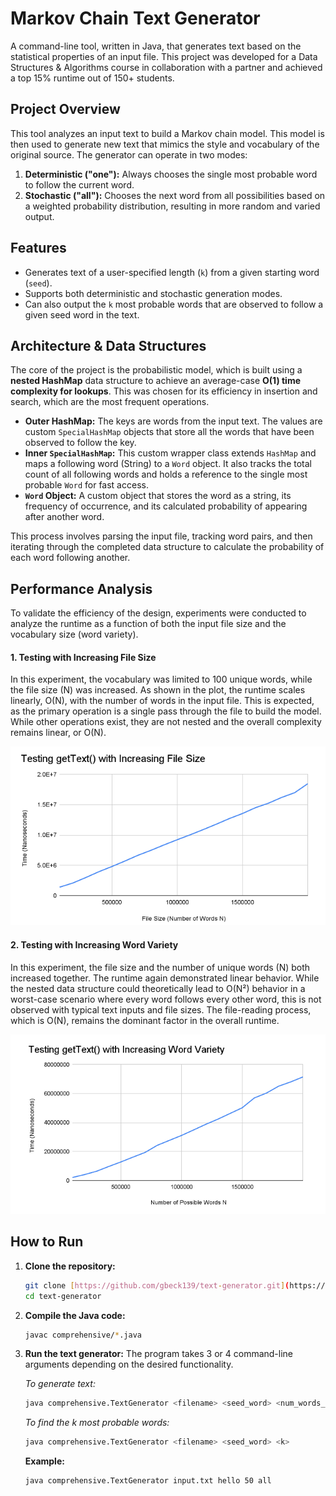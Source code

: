 # Markov Chain Text Generator

A command-line tool, written in Java, that generates text based on the statistical properties of an input file. This project was developed for a Data Structures & Algorithms course in collaboration with a partner and achieved a top 15% runtime out of 150+ students.

## Project Overview

This tool analyzes an input text to build a Markov chain model. This model is then used to generate new text that mimics the style and vocabulary of the original source. The generator can operate in two modes:

1.  **Deterministic ("one"):** Always chooses the single most probable word to follow the current word.
2.  **Stochastic ("all"):** Chooses the next word from all possibilities based on a weighted probability distribution, resulting in more random and varied output.

## Features

* Generates text of a user-specified length (`k`) from a given starting word (`seed`).
* Supports both deterministic and stochastic generation modes.
* Can also output the `k` most probable words that are observed to follow a given seed word in the text.

## Architecture & Data Structures

The core of the project is the probabilistic model, which is built using a **nested HashMap** data structure to achieve an average-case **O(1) time complexity for lookups**. This was chosen for its efficiency in insertion and search, which are the most frequent operations.

* **Outer HashMap:** The keys are words from the input text. The values are custom `SpecialHashMap` objects that store all the words that have been observed to follow the key.
* **Inner `SpecialHashMap`:** This custom wrapper class extends `HashMap` and maps a following word (String) to a `Word` object. It also tracks the total count of all following words and holds a reference to the single most probable `Word` for fast access.
* **`Word` Object:** A custom object that stores the word as a string, its frequency of occurrence, and its calculated probability of appearing after another word.

This process involves parsing the input file, tracking word pairs, and then iterating through the completed data structure to calculate the probability of each word following another.

## Performance Analysis

To validate the efficiency of the design, experiments were conducted to analyze the runtime as a function of both the input file size and the vocabulary size (word variety).

#### 1. Testing with Increasing File Size

In this experiment, the vocabulary was limited to 100 unique words, while the file size (N) was increased. As shown in the plot, the runtime scales linearly, O(N), with the number of words in the input file. This is expected, as the primary operation is a single pass through the file to build the model. While other operations exist, they are not nested and the overall complexity remains linear, or O(N).

![Chart showing linear increase in time with increasing file size](/docs/IncreasingFileSizeGraph.png)

#### 2. Testing with Increasing Word Variety

In this experiment, the file size and the number of unique words (N) both increased together. The runtime again demonstrated linear behavior. While the nested data structure could theoretically lead to O(N²) behavior in a worst-case scenario where every word follows every other word, this is not observed with typical text inputs and file sizes. The file-reading process, which is O(N), remains the dominant factor in the overall runtime.

![Chart showing linear increase in time with increasing word variety](/docs/IncreasingWordVarietyGraph.png)

## How to Run

1.  **Clone the repository:**
    ```bash
    git clone [https://github.com/gbeck139/text-generator.git](https://github.com/gbeck139/text-generator.git)
    cd text-generator
    ```

2.  **Compile the Java code:**
    ```bash
    javac comprehensive/*.java
    ```

3.  **Run the text generator:**
    The program takes 3 or 4 command-line arguments depending on the desired functionality.

    *To generate text:*
    ```bash
    java comprehensive.TextGenerator <filename> <seed_word> <num_words_to_generate> <"one"|"all">
    ```

    *To find the k most probable words:*
    ```bash
    java comprehensive.TextGenerator <filename> <seed_word> <k>
    ```
    **Example:**
    ```bash
    java comprehensive.TextGenerator input.txt hello 50 all
    ```